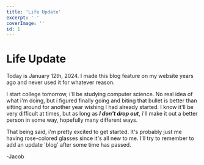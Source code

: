 ```yaml
---
title: 'Life Update'
excerpt: '-'
coverImage: ''
id: 1
---
```


# Life Update

Today is January 12th, 2024. I made this blog feature on my website years ago and never used it for whatever reason.

I start college tomorrow, i'll be studying computer science. No real idea of what i'm doing, but i figured finally going and biting that bullet is better than sitting around for another year wishing I had already started. I know it'll be very difficult at times, but as long as <i><strong>I don't drop out</strong></i>, i'll make it out a better person in some way, hopefully many different ways.

That being said, i'm pretty excited to get started. It's probably just me having rose-colored glasses since it's all new to me. I'll try to remember to add an update 'blog' after some time has passed. 

-Jacob